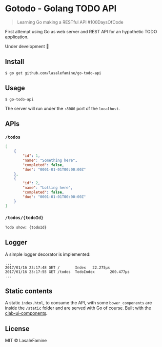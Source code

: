 # Gotodo - Golang TODO API

> Learning Go making a RESTful API #100DaysOfCode

First attempt using Go as web server and REST API for an hypothetic TODO application.

Under development :construction:

## Install

	$ go get github.com/lasalefamine/go-todo-api

## Usage

	$ go-todo-api

The server will run under the `:8080` port of the `localhost`.

## APIs

### `/todos`
```json
[
	{
		"id": 1,
		"name": "Something here",
		"completed": false,
		"due": "0001-01-01T00:00:00Z"
	},
	{
		"id": 2,
		"name": "Lolling here",
		"completed": false,
		"due": "0001-01-01T00:00:00Z"
	}
]
```

### `/todos/{todoId}`
	Todo show: {todoId}


## Logger
A simple logger decorator is implemented:
```
...
2017/01/16 23:17:48 GET /       Index   22.275µs
2017/01/16 23:17:55 GET /todos  TodoIndex       200.477µs
...
```

## Static contents
A static `index.html`, to consume the API, with some `bower_components` are inside the `/static` folder and are served with Go of course.
Built with the [clab-ui-components](https://github.com/contactlab/contactlab-ui-components).

## License

MIT © LasaleFamine
